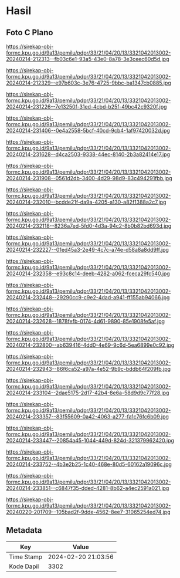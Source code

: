 # Hasil

## Foto C Plano

https://sirekap-obj-formc.kpu.go.id/9a13/pemilu/pdpr/33/21/04/20/13/3321042013002-20240214-212313--fb03c6e1-93a5-43e0-8a78-3e3ceec60d5d.jpg

https://sirekap-obj-formc.kpu.go.id/9a13/pemilu/pdpr/33/21/04/20/13/3321042013002-20240214-212329--e97b603c-3e76-4725-9bbc-ba1347cb0885.jpg

https://sirekap-obj-formc.kpu.go.id/9a13/pemilu/pdpr/33/21/04/20/13/3321042013002-20240214-231226--7e13250f-31ed-4cbd-b25f-49bc42c9320f.jpg

https://sirekap-obj-formc.kpu.go.id/9a13/pemilu/pdpr/33/21/04/20/13/3321042013002-20240214-231406--0e4a2558-5bcf-40cd-9cb4-1af97420032d.jpg

https://sirekap-obj-formc.kpu.go.id/9a13/pemilu/pdpr/33/21/04/20/13/3321042013002-20240214-231628--d4ca2503-9338-44ec-8140-2b3a82414e17.jpg

https://sirekap-obj-formc.kpu.go.id/9a13/pemilu/pdpr/33/21/04/20/13/3321042013002-20240214-231908--0561d2db-3400-4d29-98d9-83c494291fbb.jpg

https://sirekap-obj-formc.kpu.go.id/9a13/pemilu/pdpr/33/21/04/20/13/3321042013002-20240214-232010--bcdde21f-da9a-4205-a130-a82f1388a2c7.jpg

https://sirekap-obj-formc.kpu.go.id/9a13/pemilu/pdpr/33/21/04/20/13/3321042013002-20240214-232118--8236a7ed-5fd0-4d3a-94c2-8b0b82bd693d.jpg

https://sirekap-obj-formc.kpu.go.id/9a13/pemilu/pdpr/33/21/04/20/13/3321042013002-20240214-232227--01ed45a3-2e49-4c7c-a74e-d58a8a8dd9ff.jpg

https://sirekap-obj-formc.kpu.go.id/9a13/pemilu/pdpr/33/21/04/20/13/3321042013002-20240214-232358--e93c8c14-deeb-4282-a062-fceca29fc540.jpg

https://sirekap-obj-formc.kpu.go.id/9a13/pemilu/pdpr/33/21/04/20/13/3321042013002-20240214-232448--29290cc9-c9e2-4dad-a941-ff155ab94066.jpg

https://sirekap-obj-formc.kpu.go.id/9a13/pemilu/pdpr/33/21/04/20/13/3321042013002-20240214-232628--1878fefb-0174-4d61-9890-85e1908fe5af.jpg

https://sirekap-obj-formc.kpu.go.id/9a13/pemilu/pdpr/33/21/04/20/13/3321042013002-20240214-232800--ab639416-4dd0-4e69-9c6d-5ea6899e0c92.jpg

https://sirekap-obj-formc.kpu.go.id/9a13/pemilu/pdpr/33/21/04/20/13/3321042013002-20240214-232943--86f6ca52-a97a-4e52-9b9c-bddb64f209fb.jpg

https://sirekap-obj-formc.kpu.go.id/9a13/pemilu/pdpr/33/21/04/20/13/3321042013002-20240214-233104--2dae5175-2d17-42b4-8e6a-58d9d9c77f28.jpg

https://sirekap-obj-formc.kpu.go.id/9a13/pemilu/pdpr/33/21/04/20/13/3321042013002-20240214-233357--83f55609-0a42-4063-a277-fa1c76fc6b09.jpg

https://sirekap-obj-formc.kpu.go.id/9a13/pemilu/pdpr/33/21/04/20/13/3321042013002-20240214-233447--20854a45-1044-449d-824d-321379962420.jpg

https://sirekap-obj-formc.kpu.go.id/9a13/pemilu/pdpr/33/21/04/20/13/3321042013002-20240214-233752--4b3e2b25-1c40-468e-80d5-60162a19096c.jpg

https://sirekap-obj-formc.kpu.go.id/9a13/pemilu/pdpr/33/21/04/20/13/3321042013002-20240214-233851--c6847f35-dded-4281-8b62-a4ec2591a021.jpg

https://sirekap-obj-formc.kpu.go.id/9a13/pemilu/pdpr/33/21/04/20/13/3321042013002-20240220-201709--105bad2f-9dde-4562-8ee7-31065254ed74.jpg


## Metadata

| Key        | Value               |
| ---------- | ------------------- |
| Time Stamp | 2024-02-20 21:03:56 |
| Kode Dapil | 3302                |




